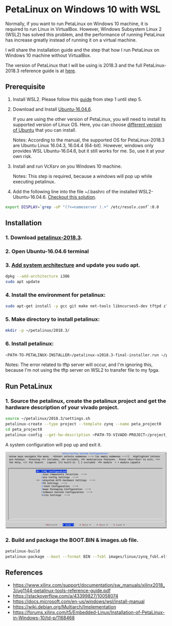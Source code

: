 # PetaLinux on Windows 10 with WSL

Normally, if you want to run PetaLinux on Windows 10 machine, it is required to run Linux in VirtualBox. However, Windows Subsystem Linux 2 (WSL2) has solved this problem, and the performance of running PetaLinux has increase greatly instead of running it on a virtual machine.

I will share the installation guide and the step that how I run PetaLinux on Windows 10 machine without VirtualBox.

The version of PetaLinux that I will be using is 2018.3 and the full PetaLinux-2018.3 reference guide is at [here](https://www.xilinx.com/support/documentation/sw_manuals/xilinx2018_3/ug1144-petalinux-tools-reference-guide.pdf).

## Prerequisite
1. Install WSL2. Please follow this [guide](https://docs.microsoft.com/en-us/windows/wsl/install-win10) from step 1 until step 5.

2. Download and Install [Ubuntu-16.04.6](https://aka.ms/wsl-ubuntu-1604).

    If you are using the other version of PetaLinux, you will need to install its supported version of Linux OS. Here, you can choose [different version of Ubuntu](https://docs.microsoft.com/en-us/windows/wsl/install-manual) that you can install.

    Notes: According to the manual, the supported OS for PetaLinux-2018.3 are Ubuntu Linux 16.04.3, 16.04.4 (64-bit). However, windows only provides WSL Ubuntu-16.04.6, but it still works for me. So, use it at your own risk.

4. Install and run VcXsrv on you Windows 10 machine.

    Notes: This step is required, because a windows will pop up while executing petalinux.

5. Add the following line into the file ~/.bashrc of the installed WSL2-Ubuntu-16.04.6. [Checkout this solution](https://stackoverflow.com/a/43399827/10058074).
```bash
export DISPLAY=`grep -oP "(?<=nameserver ).+" /etc/resolv.conf`:0.0
```

## Installation
### 1. Download [petalinux-2018.3](https://www.xilinx.com/member/forms/download/xef.html?filename=petalinux-v2018.3-final-installer.run).

### 2. Open Ubuntu-16.04.6 terminal

### 3. [Add system architecture](https://wiki.debian.org/Multiarch/Implementation) and update you sudo apt.
```bash
dpkg --add-architecture i386
sudo apt update
```

### 4. Install the environment for petalinux:
```bash
sudo apt-get install -y gcc git make net-tools libncurses5-dev tftpd zlib1g-dev libssl-dev flex bison libselinux1 gnupg wget diffstat chrpath socat xterm autoconf libtool tar unzip texinfo zlib1g-dev gcc-multilib build-essential libsdl1.2-dev libglib2.0-dev zlib1g:i386 screen pax gzip
```

### 5. Make directory to install petalinux:
```bash
mkdir -p ~/petalinux/2018.3/
```

### 6. Install petalinux:
```bash
<PATH-TO-PETALINUX-INSTALLER>/petalinux-v2018.3-final-installer.run ~/petalinux/2018.3
```

Notes: The error related to tftp server will occur, and I'm ignoring this, because I'm not using the tftp server on WSL2 to transfer file to my fpga.

## Run PetaLinux

### 1. Source the petalinux, create the petalinux project and get the hardware description of your vivado project.

```bash
source ~/petalinux/2018.3/settings.sh
petalinux-create --type project --template zynq --name peta_project0
cd peta_project0
petalinux-config --get-hw-description <PATH-TO-VIVADO-PROJECT>/project_*.sdk/
```

A system configuration will pop up and exit it.

![petalinux](petalinux.png)

### 2. Build and package the BOOT.BIN & images.ub file.

```bash
petalinux-build
petalinux-package --boot --format BIN --fsbl images/linux/zynq_fsbl.elf --u-boot images/linux/u-boot.elf --fpga images/linux/system.bit --force
```

## References
- https://www.xilinx.com/support/documentation/sw_manuals/xilinx2018_3/ug1144-petalinux-tools-reference-guide.pdf
- https://stackoverflow.com/a/43399827/10058074
- https://docs.microsoft.com/en-us/windows/wsl/install-manual
- https://wiki.debian.org/Multiarch/Implementation
- https://forums.xilinx.com/t5/Embedded-Linux/Installation-of-PetaLinux-in-Windows-10/td-p/1168468